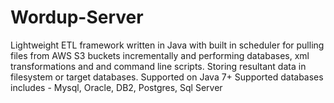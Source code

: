 Wordup-Server
=============

Lightweight ETL framework written in Java with built in scheduler 
for pulling files from AWS S3 buckets incrementally and performing databases, 
xml transformations and and command line scripts.
Storing resultant data in filesystem or target databases.
Supported on Java 7+
Supported databases includes - Mysql, Oracle, DB2, Postgres, Sql Server


